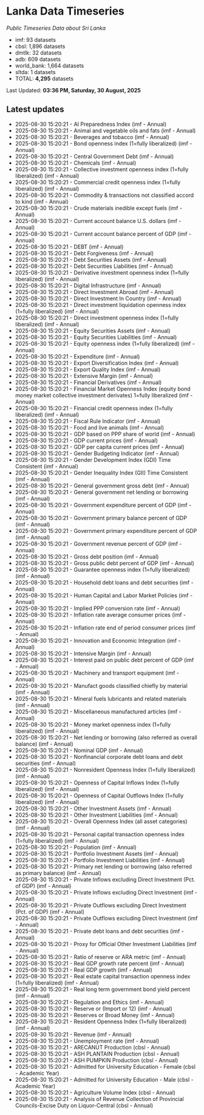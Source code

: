 # Lanka Data Timeseries
*Public Timeseries Data about Sri Lanka*

* imf: 93 datasets
* cbsl: 1,896 datasets
* dmtlk: 32 datasets
* adb: 609 datasets
* world_bank: 1,664 datasets
* sltda: 1 datasets
* TOTAL: **4,295** datasets

Last Updated: **03:36 PM, Saturday, 30 August, 2025**

## Latest updates

* 2025-08-30 15:20:21 - AI Preparedness Index (imf - Annual)
* 2025-08-30 15:20:21 - Animal and vegetable oils and fats (imf - Annual)
* 2025-08-30 15:20:21 - Beverages and tobacco (imf - Annual)
* 2025-08-30 15:20:21 - Bond openness index (1=fully liberalized) (imf - Annual)
* 2025-08-30 15:20:21 - Central Government Debt (imf - Annual)
* 2025-08-30 15:20:21 - Chemicals (imf - Annual)
* 2025-08-30 15:20:21 - Collective investment openness index (1=fully liberalized) (imf - Annual)
* 2025-08-30 15:20:21 - Commercial credit openness index (1=fully liberalized) (imf - Annual)
* 2025-08-30 15:20:21 - Commodity & transactions not classified accord to kind (imf - Annual)
* 2025-08-30 15:20:21 - Crude materials inedible except fuels (imf - Annual)
* 2025-08-30 15:20:21 - Current account balance U.S. dollars (imf - Annual)
* 2025-08-30 15:20:21 - Current account balance percent of GDP (imf - Annual)
* 2025-08-30 15:20:21 - DEBT (imf - Annual)
* 2025-08-30 15:20:21 - Debt Forgiveness (imf - Annual)
* 2025-08-30 15:20:21 - Debt Securities Assets (imf - Annual)
* 2025-08-30 15:20:21 - Debt Securities Liabilities (imf - Annual)
* 2025-08-30 15:20:21 - Derivative investment openness index (1=fully liberalized) (imf - Annual)
* 2025-08-30 15:20:21 - Digital Infrastructure (imf - Annual)
* 2025-08-30 15:20:21 - Direct Investment Abroad (imf - Annual)
* 2025-08-30 15:20:21 - Direct Investment In Country (imf - Annual)
* 2025-08-30 15:20:21 - Direct investment liquidation openness index (1=fully liberalized) (imf - Annual)
* 2025-08-30 15:20:21 - Direct investment openness index (1=fully liberalized) (imf - Annual)
* 2025-08-30 15:20:21 - Equity Securities Assets (imf - Annual)
* 2025-08-30 15:20:21 - Equity Securities Liabilities (imf - Annual)
* 2025-08-30 15:20:21 - Equity openness index (1=fully liberalized) (imf - Annual)
* 2025-08-30 15:20:21 - Expenditure (imf - Annual)
* 2025-08-30 15:20:21 - Export Diversification Index (imf - Annual)
* 2025-08-30 15:20:21 - Export Quality Index (imf - Annual)
* 2025-08-30 15:20:21 - Extensive Margin (imf - Annual)
* 2025-08-30 15:20:21 - Financial Derivatives (imf - Annual)
* 2025-08-30 15:20:21 - Financial Market Openness Index (equity bond money market collective investment derivates) 1=fully liberalized (imf - Annual)
* 2025-08-30 15:20:21 - Financial credit openness index (1=fully liberalized) (imf - Annual)
* 2025-08-30 15:20:21 - Fiscal Rule Indicator (imf - Annual)
* 2025-08-30 15:20:21 - Food and live animals (imf - Annual)
* 2025-08-30 15:20:21 - GDP based on PPP share of world (imf - Annual)
* 2025-08-30 15:20:21 - GDP current prices (imf - Annual)
* 2025-08-30 15:20:21 - GDP per capita current prices (imf - Annual)
* 2025-08-30 15:20:21 - Gender Budgeting Indicator (imf - Annual)
* 2025-08-30 15:20:21 - Gender Development Index (GDI) Time Consistent (imf - Annual)
* 2025-08-30 15:20:21 - Gender Inequality Index (GII) Time Consistent (imf - Annual)
* 2025-08-30 15:20:21 - General government gross debt (imf - Annual)
* 2025-08-30 15:20:21 - General government net lending or borrowing (imf - Annual)
* 2025-08-30 15:20:21 - Government expenditure percent of GDP (imf - Annual)
* 2025-08-30 15:20:21 - Government primary balance percent of GDP (imf - Annual)
* 2025-08-30 15:20:21 - Government primary expenditure percent of GDP (imf - Annual)
* 2025-08-30 15:20:21 - Government revenue percent of GDP (imf - Annual)
* 2025-08-30 15:20:21 - Gross debt position (imf - Annual)
* 2025-08-30 15:20:21 - Gross public debt percent of GDP (imf - Annual)
* 2025-08-30 15:20:21 - Guarantee openness index (1=fully liberalized) (imf - Annual)
* 2025-08-30 15:20:21 - Household debt loans and debt securities (imf - Annual)
* 2025-08-30 15:20:21 - Human Capital and Labor Market Policies (imf - Annual)
* 2025-08-30 15:20:21 - Implied PPP conversion rate (imf - Annual)
* 2025-08-30 15:20:21 - Inflation rate average consumer prices (imf - Annual)
* 2025-08-30 15:20:21 - Inflation rate end of period consumer prices (imf - Annual)
* 2025-08-30 15:20:21 - Innovation and Economic Integration (imf - Annual)
* 2025-08-30 15:20:21 - Intensive Margin (imf - Annual)
* 2025-08-30 15:20:21 - Interest paid on public debt percent of GDP (imf - Annual)
* 2025-08-30 15:20:21 - Machinery and transport equipment (imf - Annual)
* 2025-08-30 15:20:21 - Manufact goods classified chiefly by material (imf - Annual)
* 2025-08-30 15:20:21 - Mineral fuels lubricants and related materials (imf - Annual)
* 2025-08-30 15:20:21 - Miscellaneous manufactured articles (imf - Annual)
* 2025-08-30 15:20:21 - Money market openness index (1=fully liberalized) (imf - Annual)
* 2025-08-30 15:20:21 - Net lending or borrowing (also referred as overall balance) (imf - Annual)
* 2025-08-30 15:20:21 - Nominal GDP (imf - Annual)
* 2025-08-30 15:20:21 - Nonfinancial corporate debt loans and debt securities (imf - Annual)
* 2025-08-30 15:20:21 - Nonresident Openness Index (1=fully liberalized) (imf - Annual)
* 2025-08-30 15:20:21 - Openness of Capital Inflows Index (1=fully liberalized) (imf - Annual)
* 2025-08-30 15:20:21 - Openness of Capital Outflows Index (1=fully liberalized) (imf - Annual)
* 2025-08-30 15:20:21 - Other Investment Assets (imf - Annual)
* 2025-08-30 15:20:21 - Other Investment Liabilities (imf - Annual)
* 2025-08-30 15:20:21 - Overall Openness Index (all asset categories) (imf - Annual)
* 2025-08-30 15:20:21 - Personal capital transaction openness index (1=fully liberalized) (imf - Annual)
* 2025-08-30 15:20:21 - Population (imf - Annual)
* 2025-08-30 15:20:21 - Portfolio Investment Assets (imf - Annual)
* 2025-08-30 15:20:21 - Portfolio Investment Liabilities (imf - Annual)
* 2025-08-30 15:20:21 - Primary net lending or borrowing (also referred as primary balance) (imf - Annual)
* 2025-08-30 15:20:21 - Private Inflows excluding Direct Investment (Pct. of GDP) (imf - Annual)
* 2025-08-30 15:20:21 - Private Inflows excluding Direct Investment (imf - Annual)
* 2025-08-30 15:20:21 - Private Outflows excluding Direct Investment (Pct. of GDP) (imf - Annual)
* 2025-08-30 15:20:21 - Private Outflows excluding Direct Investment (imf - Annual)
* 2025-08-30 15:20:21 - Private debt loans and debt securities (imf - Annual)
* 2025-08-30 15:20:21 - Proxy for Official Other Investment Liabilities (imf - Annual)
* 2025-08-30 15:20:21 - Ratio of reserve or ARA metric (imf - Annual)
* 2025-08-30 15:20:21 - Real GDP growth rate percent (imf - Annual)
* 2025-08-30 15:20:21 - Real GDP growth (imf - Annual)
* 2025-08-30 15:20:21 - Real estate capital transaction openness index (1=fully liberalized) (imf - Annual)
* 2025-08-30 15:20:21 - Real long term government bond yield percent (imf - Annual)
* 2025-08-30 15:20:21 - Regulation and Ethics (imf - Annual)
* 2025-08-30 15:20:21 - Reserve or (Import or 12) (imf - Annual)
* 2025-08-30 15:20:21 - Reserves or Broad Money (imf - Annual)
* 2025-08-30 15:20:21 - Resident Openness Index (1=fully liberalized) (imf - Annual)
* 2025-08-30 15:20:21 - Revenue (imf - Annual)
* 2025-08-30 15:20:21 - Unemployment rate (imf - Annual)
* 2025-08-30 15:20:21 - ARECANUT Production (cbsl - Annual)
* 2025-08-30 15:20:21 - ASH PLANTAIN Production (cbsl - Annual)
* 2025-08-30 15:20:21 - ASH PUMPKIN Production (cbsl - Annual)
* 2025-08-30 15:20:21 - Admitted for University Education - Female (cbsl - Academic Year)
* 2025-08-30 15:20:21 - Admitted for University Education - Male (cbsl - Academic Year)
* 2025-08-30 15:20:21 - Agriculture Volume Index (cbsl - Annual)
* 2025-08-30 15:20:21 - Analysis of Revenue Collection of Provincial Councils-Excise Duty on Liquor-Central (cbsl - Annual)